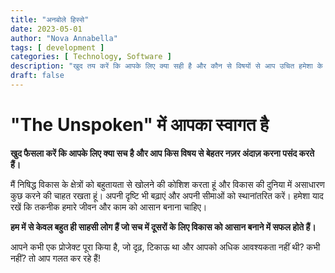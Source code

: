 ```yaml
---
title: "अनबोले हिस्से"
date: 2023-05-01
author: "Nova Annabella"
tags: [ development ]
categories: [ Technology, Software ]
description: "खुद तय करें कि आपके लिए क्या सही है और कौन से विषयों से आप उचित हमेशा के लिए दूर रहना चाहते हैं।"
draft: false
---
```



# "The Unspoken" में आपका स्वागत है

**खुद फैसला करें कि आपके लिए क्या सच है और आप किस विषय से बेहतर नज़र अंदाज़ करना पसंद करते हैं।**

मैं निषिद्ध विकास के क्षेत्रों को बहुतायता से खोलने की कोशिश करता हूं और विकास की दुनिया में असाधारण कुछ करने की चाहत रखता हूं। 
अपनी दृष्टि भी बढ़ाएं और अपनी सीमाओं को स्थानांतरित करें। 
हमेशा याद रखें कि तकनीक हमारे जीवन और काम को आसान बनाना चाहिए।

**हम में से केवल बहुत ही साहसी लोग हैं जो सच में दूसरों के लिए विकास को आसान बनाने में सफल होते हैं।**

आपने कभी एक प्रोजेक्ट पूरा किया है, जो दृढ़, टिकाऊ था और आपको अधिक आवश्यकता नहीं थी? कभी नहीं? तो आप गलत कर रहे हैं!
